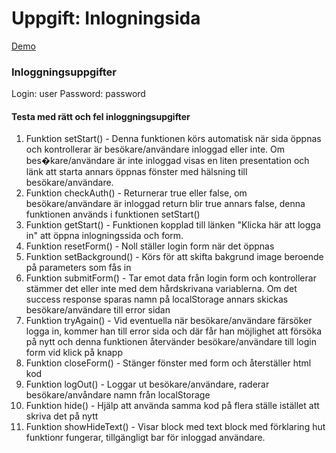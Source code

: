 # Uppgift: Inlogningsida

[Demo](https://argunho.github.io/Exircise-LoginPage/)

### Inloggningsuppgifter
Login: user
Password: password

#### Testa med rätt och fel inloggningsupgifter

01. Funktion setStart()        - Denna funktionen körs automatisk när sida öppnas och kontrollerar är besökare/användare inloggad eller inte. 
			                         Om bes�kare/användare är inte inloggad visas en liten presentation och länk att starta annars öppnas fönster med hälsning till besökare/användare.
02. Funktion checkAuth()       - Returnerar true eller false, om besökare/användare är inloggad return blir true annars false, denna funktionen används i funktionen setStart()
03. Funktion getStart()        - Funktionen kopplad till länken "Klicka här att logga in" att öppna inlogningssida och form.
04. Funktion resetForm()       - Noll ställer login form när det öppnas
05. Funktion setBackground()   - Körs för att skifta bakgrund image beroende på parameters som fås in
06. Funktion submitForm()      - Tar emot data från login form och kontrollerar stämmer det eller inte med dem hårdskrivana variablerna. Om det success response sparas
				                     namn på localStorage annars skickas besökare/användare till error sidan
07. Funktion tryAgain()        - Vid eventuella när besökare/användare färsöker logga in, kommer han till error sida och där får han möjlighet att försöka på nytt och denna funktionen 
				                     återvänder besökare/användare till login form vid klick på knapp
08. Funktion closeForm()       - Stänger fönster med form och återställer html kod
09. Funktion logOut()          - Loggar ut besökare/användare, raderar besökare/anvåndare namn från localStorage
10. Funktion hide()            - Hjälp att använda samma kod på flera ställe istället att skriva det på nytt
11. Funktion showHideText()    - Visar block med text block med förklaring hut funktionr fungerar, tillgängligt bar för inloggad användare.
